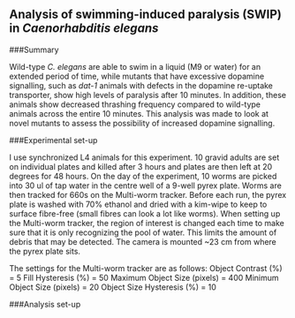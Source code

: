 ## Analysis of swimming-induced paralysis (SWIP) in *Caenorhabditis elegans* 

###Summary

Wild-type *C. elegans* are able to swim in a liquid (M9 or water) for an extended period of time, while mutants that have excessive dopamine signalling, such as *dat-1* animals with defects in the dopamine re-uptake transporter, show high levels of paralysis after 10 minutes. In addition, these animals show decreased thrashing frequency compared to wild-type animals across the entire 10 minutes. This analysis was made to look at novel mutants to assess the possibility of increased dopamine signalling.

###Experimental set-up

I use synchronized L4 animals for this experiment. 10 gravid adults are set on individual plates and killed after 3 hours and plates are then left at 20 degrees for 48 hours. On the day of the experiment, 10 worms are picked into 30 ul of tap water in the centre well of a 9-well pyrex plate. Worms are then tracked for 660s on the Multi-worm tracker. Before each run, the pyrex plate is washed with 70% ethanol and dried with a kim-wipe to keep to surface fibre-free (small fibres can look a lot like worms). When setting up the Multi-worm tracker, the region of interest is changed each time to make sure that it is only recognizing the pool of water. This limits the amount of debris that may be detected. The camera is mounted ~23 cm from where the pyrex plate sits. 

The settings for the Multi-worm tracker are as follows:
Object Contrast (%) = 5
Fill Hysteresis (%) = 50
Maximum Object Size (pixels) = 400
Minimum Object Size (pixels) = 20
Object Size Hysteresis (%) = 10

###Analysis set-up

